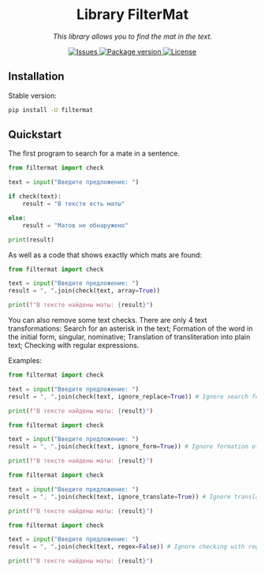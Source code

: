 <h1 align="center" name="name">Library FilterMat</h1>
<p align="center">
    <em>This library allows you to find the mat in the text.</em>
</p>

<p align="center">
    <a href="https://github.com/qxtony/filtermat/issues">
        <img src="https://img.shields.io/github/issues/qxtony/filtermat" alt="Issues">
    </a>
    <a href="https://pypi.org/project/filtermat/">
        <img src="https://img.shields.io/pypi/v/filtermat?colorB=brightgreen" alt="Package version">
    </a>
    <a href="https://github.com/qxtony/filtermat/blob/main/LICENSE">
        <img src="https://img.shields.io/github/license/qxtony/filtermat.svg" alt="License">
    </a>
</p>

## Installation

Stable version:

```bash
pip install -U filtermat
```
## Quickstart
The first program to search for a mate in a sentence.
```python
from filtermat import check

text = input("Введите предложение: ")

if check(text):
    result = "В тексте есть маты"

else:
    result = "Матов не обнаружено"

print(result)
```


As well as a code that shows exactly which mats are found:
```python
from filtermat import check

text = input("Введите предложение: ")
result = ", ".join(check(text, array=True))

print(f"В тексте найдены маты: {result}")
```
You can also remove some text checks. There are only 4 text transformations: Search for an asterisk in the text; Formation of the word in the initial form, singular, nominative; Translation of transliteration into plain text; Checking with regular expressions.

Examples:
```python
from filtermat import check

text = input("Введите предложение: ")
result = ", ".join(check(text, ignore_replace=True)) # Ignore search for an asterisk in the text.

print(f"В тексте найдены маты: {result}")
```
```python
from filtermat import check

text = input("Введите предложение: ")
result = ", ".join(check(text, ignore_form=True)) # Ignore formation of the word in the initial form, singular, nominative.

print(f"В тексте найдены маты: {result}")
```
```python
from filtermat import check

text = input("Введите предложение: ")
result = ", ".join(check(text, ignore_translate=True)) # Ignore translation of transliteration into plain text.

print(f"В тексте найдены маты: {result}")
```
```python
from filtermat import check

text = input("Введите предложение: ")
result = ", ".join(check(text, regex=False)) # Ignore checking with regular expressions.

print(f"В тексте найдены маты: {result}")
```

